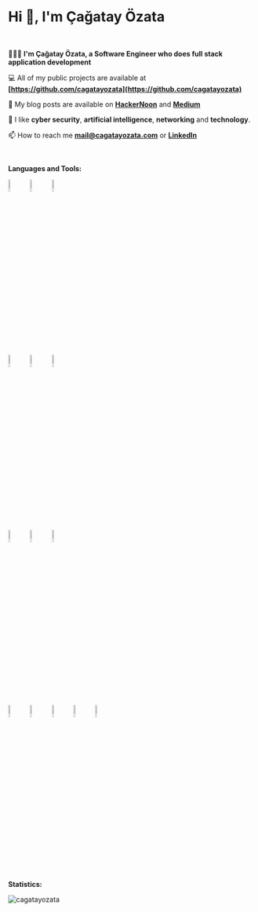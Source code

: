 <!-- Your title -->
<h1>Hi 👋, I'm Çağatay Özata</h1>

&nbsp;

<!-- Summary List -->
🧑🏻‍💻 **I'm Çağatay Özata, a Software Engineer who does full stack application development**

💻 All of my public projects are available at **[https://github.com/cagatayozata](https://github.com/cagatayozata)**

📇 My blog posts are available on **[HackerNoon](https://hackernoon.com/u/cagatayozata)** and **[Medium](https://medium.com/@cagatayozata)**

🔭 I like **cyber security**, **artificial intelligence**, **networking** and **technology**.

📫 How to reach me **mail@cagatayozata.com** or **[LinkedIn](https://www.linkedin.com/in/cagatayozata)**

&nbsp;

<!-- Languages and Tools -->
**Languages and Tools:**
<p>
  <code><img width="8%" src="https://www.vectorlogo.zone/logos/python/python-ar21.svg"></code>
  <code><img width="8%" src="https://www.vectorlogo.zone/logos/javascript/javascript-ar21.svg"></code>
  <code><img width="8%" src="https://www.vectorlogo.zone/logos/swift/swift-ar21.svg"></code>
</p>
<br />
<p>
  <code><img width="8%" src="https://www.vectorlogo.zone/logos/djangoproject/djangoproject-ar21.svg"></code>
  <code><img width="8%" src="https://www.vectorlogo.zone/logos/vuejs/vuejs-ar21.svg"></code>
  <code><img width="8%" src="https://www.vectorlogo.zone/logos/expressjs/expressjs-ar21.svg"></code>
</p>
<br />
<p>
  <code><img width="8%" src="https://www.vectorlogo.zone/logos/docker/docker-ar21.svg"></code>
  <code><img width="8%" src="https://www.vectorlogo.zone/logos/nginx/nginx-ar21.svg"></code>
  <code><img width="8%" src="https://www.vectorlogo.zone/logos/amazon_aws/amazon_aws-ar21.svg"></code>  
</p>  
<br />
<p>
  <code><img width="8%" src="https://www.vectorlogo.zone/logos/linux/linux-ar21.svg"></code>
  <code><img width="8%" src="https://www.vectorlogo.zone/logos/gnu_bash/gnu_bash-ar21.svg"></code>  
  <code><img width="8%" src="https://www.vectorlogo.zone/logos/git-scm/git-scm-ar21.svg"></code>
  <code><img width="8%" src="https://www.vectorlogo.zone/logos/atlassian_jira/atlassian_jira-ar21.svg"></code>
  <code><img width="8%" src="https://www.vectorlogo.zone/logos/bitbucket/bitbucket-ar21.svg"></code>
</p>
&nbsp;

**Statistics:**
<p><img align="left" src="https://github-readme-stats.vercel.app/api?username=cagatayozata&show_icons=true" alt="cagatayozata" /></p>
